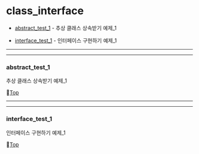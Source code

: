 # class_interface

* [abstract_test_1](#abstract_test_1) - 추상 클래스 상속받기 예제_1


* [interface_test_1](#interface_test_1) - 인터페이스 구현하기 예제_1

---
---

### abstract_test_1

추상 클래스 상속받기 예제_1

:camel:[Top](#class_interface)

---
---

### interface_test_1

인터페이스 구현하기 예제_1

:camel:[Top](#class_interface)